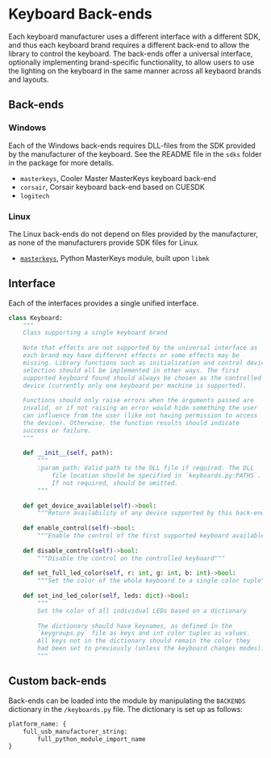 # Keyboard Back-ends
Each keyboard manufacturer uses a different interface with a different
SDK, and thus each keyboard brand requires a different back-end to allow
the library to control the keyboard. The back-ends offer a universal 
interface, optionally implementing brand-specific functionality, to
allow users to use the lighting on the keyboard in the same manner
across all keybaord brands and layouts.

## Back-ends

### Windows
Each of the Windows back-ends requires DLL-files from the SDK provided
by the manufacturer of the keyboard. See the README file in the `sdks`
folder in the package for more details.
- `masterkeys`, Cooler Master MasterKeys keyboard back-end
- `corsair`, Corsair keyboard back-end based on CUESDK
- `logitech`

### Linux
The Linux back-ends do not depend on files provided by the manufacturer,
as none of the manufacturers provide SDK files for Linux.
- [`masterkeys`](https://github.com/RedFantom/masterkeys-linux), 
  Python MasterKeys module, built upon `libmk`
  
## Interface
Each of the interfaces provides a single unified interface.

```python
class Keyboard:
    """
    Class supporting a single keyboard brand
    
    Note that effects are not supported by the universal interface as 
    each brand may have different effects or some effects may be 
    missing. Library functions such as initialization and control device
    selection should all be implemented in other ways. The first 
    supported keyboard found should always be chosen as the controlled
    device (currently only one keyboard per machine is supported).
    
    Functions should only raise errors when the arguments passed are 
    invalid, or if not raising an error would hide something the user 
    can influence from the user (like not having permission to access 
    the device). Otherwise, the function results should indicate
    success or failure.
    """
    
    def __init__(self, path):
        """
        :param path: Valid path to the DLL file if required. The DLL
            file location should be specified in `keyboards.py:PATHS`.
            If not required, should be omitted.
        """
        
    def get_device_available(self)->bool:
        """Return availability of any device supported by this back-end"""
        
    def enable_control(self)->bool:
        """Enable the control of the first supported keyboard available"""
    
    def disable_control(self)->bool:
        """Disable the control on the controlled keyboard"""
        
    def set_full_led_color(self, r: int, g: int, b: int)->bool:
        """Set the color of the whole keyboard to a single color tuple"""
        
    def set_ind_led_color(self, leds: dict)->bool:
        """
        Set the color of all individual LEDs based on a dictionary
        
        The dictionary should have keynames, as defined in the 
        `keygroups.py` file as keys and int color tuples as values.
        All keys not in the dictionary should remain the color they
        had been set to previously (unless the keyboard changes modes).
        """
```

## Custom back-ends
Back-ends can be loaded into the module by manipulating the `BACKENDS`
dictionary in the `/keyboards.py` file. The dictionary is set up as 
follows:
```python
platform_name: {
    full_usb_manufacturer_string: 
        full_python_module_import_name
}
```
